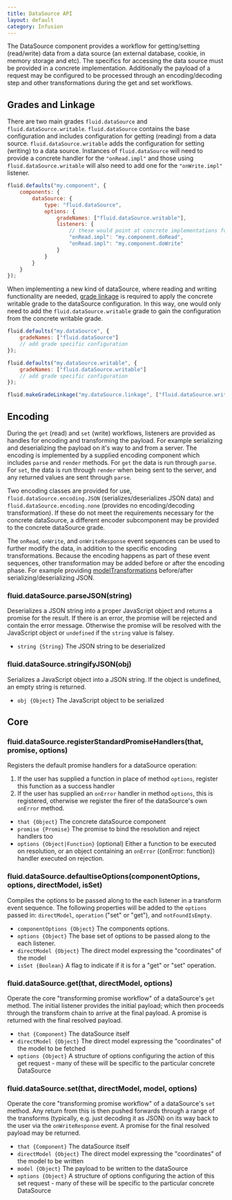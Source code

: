 ```yaml
---
title: DataSource API
layout: default
category: Infusion
---
```


The DataSource component provides a workflow for getting/setting (read/write) data from a data source (an external database, cookie, in memory storage and etc). The specifics for accessing the data source must be provided in a concrete implementation. Additionally the payload of a request may be configured to be processed through an encoding/decoding step and other transformations during the get and set workflows.

## Grades and Linkage

There are two main grades `fluid.dataSource` and `fluid.dataSource.writable`. `fluid.dataSource` contains the base configuration and includes configuration for getting (reading) from a data source. `fluid.dataSource.writable` adds the configuration for setting (writing) to a data source. Instances of `fluid.dataSource` will need to provide a concrete handler for the `"onRead.impl"` and those using `fluid.dataSource.writable` will also need to add one for the `"onWrite.impl"` listener.

```javascript
fluid.defaults("my.component", {
    components: {
        dataSource: {
            type: "fluid.dataSource",
            options: {
                gradeNames: ["fluid.dataSource.writable"],
                listeners: {
                    // these would point at concrete implementations for performing the read and write operations.
                    "onRead.impl": "my.component.doRead",
                    "onRead.impl": "my.component.doWrite"
                }
            }
        }
    }
});
```

When implementing a new kind of dataSource, where reading and writing functionality are needed, [grade linkage](IoCAPI.md#fluidmakegradelinkagelinkagename-inputnames-outputnames) is required to apply the concrete writable grade to the dataSource configuration. In this way, one would only need to add the `fluid.dataSource.writable` grade to gain the configuration from the concrete writable grade.

```javascript
fluid.defaults("my.dataSource", {
    gradeNames: ["fluid.dataSource"]
    // add grade specific configuration
});

fluid.defaults("my.dataSource.writable", {
    gradeNames: ["fluid.dataSource.writable"]
    // add grade specific configuration
});

fluid.makeGradeLinkage("my.dataSource.linkage", ["fluid.dataSource.writable", "my.dataSource"], "my.dataSource.writable");
```

## Encoding

During the `get` (read) and `set` (write) workflows, listeners are provided as handles for encoding and transforming the payload. For example serializing and deserializing the payload on it's way to and from a server. The encoding is implemented by a supplied encoding component which includes `parse` and `render` methods. For `get` the data is run through `parse`. For `set`, the data is run through `render` when being sent to the server, and any returned values are sent through `parse`.

Two encoding classes are provided for use, `fluid.dataSource.encoding.JSON` (serializes/deserializes JSON data) and `fluid.dataSource.encoding.none` (provides no encoding/decoding transformation). If these do not meet the requirements necessary for the concrete dataSource, a different encoder subcomponent may be provided to the concrete dataSource grade.

The `onRead`, `onWrite`, and `onWriteResponse` event sequences can be used to further modify the data, in addition to the specific encoding transformations. Because the encoding happens as part of these event sequences, other transformation may be added before or after the encoding phase. For example providing [modelTransformations](ModelTransformationAPI.md) before/after serializing/deserializing JSON.

### fluid.dataSource.parseJSON(string)

Deserializes a JSON string into a proper JavaScript object and returns a promise for the result. If there is an error, the promise will be rejected and contain the error message. Otherwise the promise will be resolved with the JavaScript object or `undefined` if the `string` value is falsey.

* `string {String}` The JSON string to be deserialized

### fluid.dataSource.stringifyJSON(obj)

Serializes a JavaScript object into a JSON string. If the object is undefined, an empty string is returned.

* `obj {Object}` The JavaScript object to be serialized

## Core

### fluid.dataSource.registerStandardPromiseHandlers(that, promise, options)

Registers the default promise handlers for a dataSource operation:

1. If the user has supplied a function in place of method `options`, register this function as a success handler
2. If the user has supplied an `onError` handler in method `options`, this is registered, otherwise we register the firer of the dataSource's own `onError` method.

* `that {Object}` The concrete dataSource component
* `promise {Promise}` The promise to bind the resolution and reject handlers too
* `options {Object|Function}` (optional) Either a function to be executed on resolution, or an object containing an `onError` ({onError: function}) handler executed on rejection.

### fluid.dataSource.defaultiseOptions(componentOptions, options, directModel, isSet)

Compiles the options to be passed along to the each listener in a transform event sequence. The following properties will be added to the `options` passed in: `directModel`, `operation` ("set" or "get"), and `notFoundIsEmpty`.

* `componentOptions {Object}` The components options.
* `options {Object}` The base set of options to be passed along to the each listener.
* `directModel {Object}` The direct model expressing the "coordinates" of the model
* `isSet {Boolean}` A flag to indicate if it is for a "get" or "set" operation.

### fluid.dataSource.get(that, directModel, options)

Operate the core "transforming promise workflow" of a dataSource's `get` method. The initial listener provides the initial payload; which then proceeds through the transform chain to arrive at the final payload. A promise is returned with the final resolved payload.

* `that {Component}` The dataSource itself
* `directModel {Object}` The direct model expressing the "coordinates" of the model to be fetched
* `options {Object}` A structure of options configuring the action of this get request - many of these will be specific to the particular concrete DataSource

### fluid.dataSource.set(that, directModel, model, options)

Operate the core "transforming promise workflow" of a dataSource's `set` method. Any return from this is then pushed forwards through a range of the transforms (typically, e.g. just decoding it as JSON) on its way back to the user via the `onWriteResponse` event. A promise for the final resolved payload may be returned.

* `that {Component}` The dataSource itself
* `directModel {Object}` The direct model expressing the "coordinates" of the model to be written
* `model {Object}` The payload to be written to the dataSource
* `options {Object}` A structure of options configuring the action of this set request - many of these will be specific to the particular concrete DataSource
